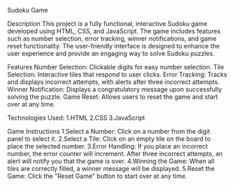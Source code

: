 Sudoku Game

Description
This project is a fully functional, interactive Sudoku game developed using HTML, CSS, and JavaScript. The game includes features such as number selection, error tracking, winner notifications, and game reset functionality. The user-friendly interface is designed to enhance the user experience and provide an engaging way to solve Sudoku puzzles.

Features
Number Selection: Clickable digits for easy number selection.
Tile Selection: Interactive tiles that respond to user clicks.
Error Tracking: Tracks and displays incorrect attempts, with alerts after three incorrect attempts.
Winner Notification: Displays a congratulatory message upon successfully solving the puzzle.
Game Reset: Allows users to reset the game and start over at any time.

Technologies Used:
1.HTML
2.CSS
3.JavaScript

Game Instructions
1.Select a Number: Click on a number from the digit panel to select it.
2.Select a Tile: Click on an empty tile on the board to place the selected number.
3.Error Handling: If you place an incorrect number, the error counter will increment. After three incorrect attempts, an alert will notify you that the game is over.
4.Winning the Game: When all tiles are correctly filled, a winner message will be displayed.
5.Reset the Game: Click the "Reset Game" button to start over at any time.
